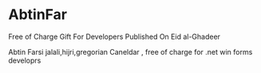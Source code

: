 # AbtinFar
Free of Charge Gift For Developers Published On Eid al-Ghadeer 

Abtin Farsi jalali,hijri,gregorian Caneldar , free of charge for .net win forms developrs

